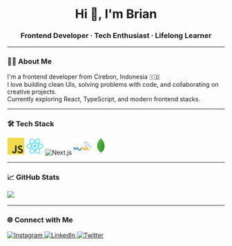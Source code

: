 <h1 align="center">Hi 👋, I'm Brian</h1>
<h3 align="center">Frontend Developer · Tech Enthusiast · Lifelong Learner</h3>

---

### 🧑‍💻 About Me

I'm a frontend developer from Cirebon, Indonesia 🇮🇩  
I love building clean UIs, solving problems with code, and collaborating on creative projects.  
Currently exploring React, TypeScript, and modern frontend stacks.

---

### 🛠️ Tech Stack

<p align="justify">
  <img src="https://raw.githubusercontent.com/devicons/devicon/master/icons/javascript/javascript-original.svg" alt="JavaScript" width="40" height="40"/>
  <img src="https://raw.githubusercontent.com/devicons/devicon/master/icons/react/react-original.svg" alt="React" width="40" height="40"/>
  <img src="https://cdn.worldvectorlogo.com/logos/nextjs-2.svg" alt="Next.js" width="40" height="40"/>
  <img src="https://raw.githubusercontent.com/devicons/devicon/master/icons/mysql/mysql-original-wordmark.svg" alt="MySQL" width="40" height="40"/>
  <img src="https://raw.githubusercontent.com/devicons/devicon/master/icons/mongodb/mongodb-original.svg" alt="MongoDB" width="40" height="40"/>
</p>

---

### 📈 GitHub Stats

<p align="justify">
  <img src="https://github-readme-stats.vercel.app/api?username=briandevoid&show_icons=true&theme=default&hide=prs&count_private=true" />

---

### 🌐 Connect with Me

<p align="justify">
<a href="https://www.instagram.com/febrians_p" target="_blank">
    <img src="https://img.shields.io/badge/Instagram-E4405F?style=for-the-badge&logo=instagram&logoColor=white" alt="Instagram" />
  </a>
  <a href="https://www.linkedin.com/in/pepep-febriansyah" target="_blank">
    <img src="https://img.shields.io/badge/LinkedIn-0077B5?style=for-the-badge&logo=linkedin&logoColor=white" alt="LinkedIn" />
  </a>
  <a href="https://twitter.com/febrians_p" target="_blank">
    <img src="https://img.shields.io/badge/Twitter-1DA1F2?style=for-the-badge&logo=twitter&logoColor=white" alt="Twitter" />
  </a>
</p>

